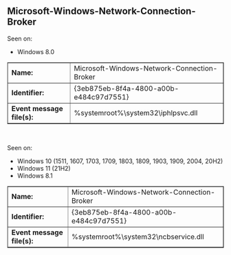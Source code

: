 ## Microsoft-Windows-Network-Connection-Broker

Seen on:
* Windows 8.0

<table border="1" class="docutils">
  <tbody>
    <tr>
      <td><b>Name:</b></td>
      <td>Microsoft-Windows-Network-Connection-Broker</td>
    </tr>
    <tr>
      <td><b>Identifier:</b></td>
      <td>{3eb875eb-8f4a-4800-a00b-e484c97d7551}</td>
    </tr>
    <tr>
      <td><b>Event message file(s):</b></td>
      <td>%systemroot%\system32\iphlpsvc.dll</td>
    </tr>
  </tbody>
</table>

&nbsp;

Seen on:
* Windows 10 (1511, 1607, 1703, 1709, 1803, 1809, 1903, 1909, 2004, 20H2)
* Windows 11 (21H2)
* Windows 8.1

<table border="1" class="docutils">
  <tbody>
    <tr>
      <td><b>Name:</b></td>
      <td>Microsoft-Windows-Network-Connection-Broker</td>
    </tr>
    <tr>
      <td><b>Identifier:</b></td>
      <td>{3eb875eb-8f4a-4800-a00b-e484c97d7551}</td>
    </tr>
    <tr>
      <td><b>Event message file(s):</b></td>
      <td>%systemroot%\system32\ncbservice.dll</td>
    </tr>
  </tbody>
</table>

&nbsp;

